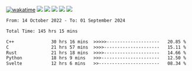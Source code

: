 [![wakatime](https://wakatime.com/badge/user/368879df-dc38-4b1a-86c4-8a2054a0e074.svg)](https://wakatime.com/@368879df-dc38-4b1a-86c4-8a2054a0e074)
<img src="https://img.shields.io/badge/Windows-0078D6?style=flat&logo=Windows&logoColor=white">
<img src="https://img.shields.io/badge/IntelliJ_IDEA-000000.svg?style=flat&logo=IntelliJ-IDEA&logoColor=white">
<img src="https://img.shields.io/badge/CLion-000000.svg?style=flat&logo=CLion&logoColor=white">
<img src="https://img.shields.io/badge/Visual_Studio_Code-007ACC?style=flat&logo=Visual-Studio-Code&logoColor=white">
<img src="https://img.shields.io/badge/Discord-5865F2?label=kano42&style=flat&logo=discord&logoColor=white">
<br>


<!--START_SECTION:waka-->

```txt
From: 14 October 2022 - To: 01 September 2024

Total Time: 145 hrs 15 mins

C++              30 hrs 16 mins  >>>>>--------------------   20.85 %
C                21 hrs 57 mins  >>>>---------------------   15.11 %
Rust             21 hrs 18 mins  >>>>---------------------   14.66 %
Python           18 hrs 9 mins   >>>----------------------   12.50 %
Svelte           12 hrs 6 mins   >>-----------------------   08.34 %
```

<!--END_SECTION:waka-->
